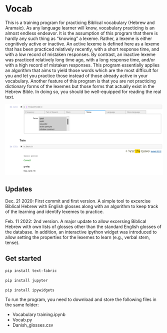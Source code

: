 # Vocab

This is a training program for practicing Biblical vocabulary (Hebrew and Aramaic). As any language learner will know, vocabulary practicing is an almost endless endeavor. It is the assumption of this program that there is hardly any such thing as “knowing” a lexeme. Rather, a lexeme is either cognitively active or inactive. An active lexeme is defined here as a lexeme that has been practiced relatively recently, with a short response time, and with a low record of mistaken responses. By contrast, an inactive lexeme was practiced relatively long time ago, with a long response time, and/or with a high record of mistaken responses. This program essentially applies an algorithm that aims to yield those words which are the most difficult for you and let you practice those instead of those already active in your vocabulary. Another feature of this program is that you are not practicing dictionary forms of the lexemes but those forms that actually exist in the Hebrew Bible. In doing so, you should be well-equipped for reading the real text.

<img src="images/Vocab%20training.png">

## Updates

Dec. 21 2020: First commit and first version. A simple tool to excercise Biblical Hebrew with English glosses along with an algorithm to keep track of the learning and identify lexemes to practice.

Feb. 11 2022: 2nd version. A major update to allow excersing Biblical Hebrew with own lists of glosses other than the standard English glosses of the database. In addition, an interactive ipython widget was introduced to allow setting the properties for the lexemes to learn (e.g., verbal stem, tense).

## Get started

```pip install text-fabric```

```pip install jupyter```

```pip install ipywidgets```

To run the program, you need to download and store the following files in the same folder:
* Vocabulary training.ipynb
* Vocab.py
* Danish_glosses.csv
